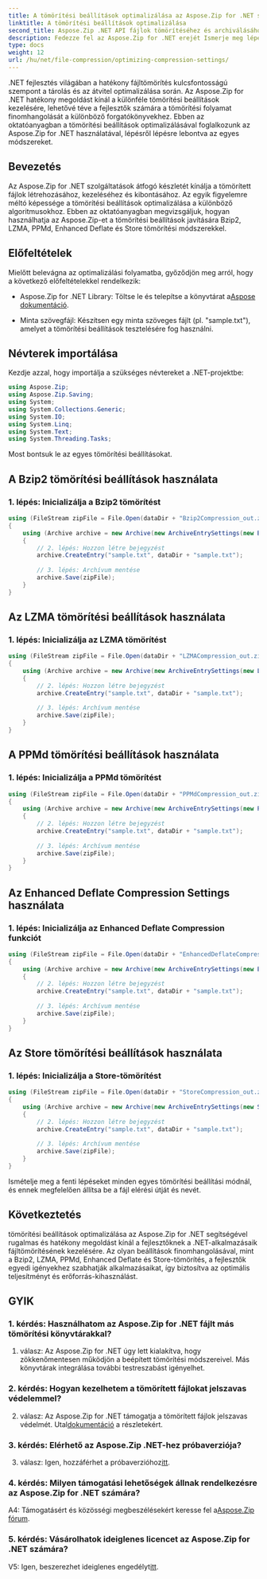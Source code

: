 ```yaml
---
title: A tömörítési beállítások optimalizálása az Aspose.Zip for .NET segítségével
linktitle: A tömörítési beállítások optimalizálása
second_title: Aspose.Zip .NET API fájlok tömörítéséhez és archiválásához
description: Fedezze fel az Aspose.Zip for .NET erejét Ismerje meg lépésről lépésre a tömörítési beállítások optimalizálását a Bzip2, LZMA, PPMd, Enhanced Deflate és Store módszerekkel. Bővítse .NET-alkalmazásait hatékony fájltömörítéssel.
type: docs
weight: 12
url: /hu/net/file-compression/optimizing-compression-settings/
---
```

.NET fejlesztés világában a hatékony fájltömörítés kulcsfontosságú szempont a tárolás és az átvitel optimalizálása során. Az Aspose.Zip for .NET hatékony megoldást kínál a különféle tömörítési beállítások kezelésére, lehetővé téve a fejlesztők számára a tömörítési folyamat finomhangolását a különböző forgatókönyvekhez. Ebben az oktatóanyagban a tömörítési beállítások optimalizálásával foglalkozunk az Aspose.Zip for .NET használatával, lépésről lépésre lebontva az egyes módszereket.

## Bevezetés

Az Aspose.Zip for .NET szolgáltatások átfogó készletét kínálja a tömörített fájlok létrehozásához, kezeléséhez és kibontásához. Az egyik figyelemre méltó képessége a tömörítési beállítások optimalizálása a különböző algoritmusokhoz. Ebben az oktatóanyagban megvizsgáljuk, hogyan használhatja az Aspose.Zip-et a tömörítési beállítások javítására Bzip2, LZMA, PPMd, Enhanced Deflate és Store tömörítési módszerekkel.

## Előfeltételek

Mielőtt belevágna az optimalizálási folyamatba, győződjön meg arról, hogy a következő előfeltételekkel rendelkezik:

-  Aspose.Zip for .NET Library: Töltse le és telepítse a könyvtárat a[Aspose dokumentáció](https://reference.aspose.com/zip/net/).

- Minta szövegfájl: Készítsen egy minta szöveges fájlt (pl. "sample.txt"), amelyet a tömörítési beállítások tesztelésére fog használni.

## Névterek importálása

Kezdje azzal, hogy importálja a szükséges névtereket a .NET-projektbe:

```csharp
using Aspose.Zip;
using Aspose.Zip.Saving;
using System;
using System.Collections.Generic;
using System.IO;
using System.Linq;
using System.Text;
using System.Threading.Tasks;
```

Most bontsuk le az egyes tömörítési beállításokat.

## A Bzip2 tömörítési beállítások használata

### 1. lépés: Inicializálja a Bzip2 tömörítést

```csharp
using (FileStream zipFile = File.Open(dataDir + "Bzip2Compression_out.zip", FileMode.Create))
{
    using (Archive archive = new Archive(new ArchiveEntrySettings(new Bzip2CompressionSettings())))
    {
        // 2. lépés: Hozzon létre bejegyzést
        archive.CreateEntry("sample.txt", dataDir + "sample.txt");
        
        // 3. lépés: Archívum mentése
        archive.Save(zipFile);
    }
}
```

## Az LZMA tömörítési beállítások használata

### 1. lépés: Inicializálja az LZMA tömörítést

```csharp
using (FileStream zipFile = File.Open(dataDir + "LZMACompression_out.zip", FileMode.Create))
{
    using (Archive archive = new Archive(new ArchiveEntrySettings(new LzmaCompressionSettings())))
    {
        // 2. lépés: Hozzon létre bejegyzést
        archive.CreateEntry("sample.txt", dataDir + "sample.txt");
        
        // 3. lépés: Archívum mentése
        archive.Save(zipFile);
    }
}
```

## A PPMd tömörítési beállítások használata

### 1. lépés: Inicializálja a PPMd tömörítést

```csharp
using (FileStream zipFile = File.Open(dataDir + "PPMdCompression_out.zip", FileMode.Create))
{
    using (Archive archive = new Archive(new ArchiveEntrySettings(new PPMdCompressionSettings())))
    {
        // 2. lépés: Hozzon létre bejegyzést
        archive.CreateEntry("sample.txt", dataDir + "sample.txt");
        
        // 3. lépés: Archívum mentése
        archive.Save(zipFile);
    }
}
```

## Az Enhanced Deflate Compression Settings használata

### 1. lépés: Inicializálja az Enhanced Deflate Compression funkciót

```csharp
using (FileStream zipFile = File.Open(dataDir + "EnhancedDeflateCompression_out.zip", FileMode.Create))
{
    using (Archive archive = new Archive(new ArchiveEntrySettings(new EnhancedDeflateCompressionSettings())))
    {
        // 2. lépés: Hozzon létre bejegyzést
        archive.CreateEntry("sample.txt", dataDir + "sample.txt");
        
        // 3. lépés: Archívum mentése
        archive.Save(zipFile);
    }
}
```

## Az Store tömörítési beállítások használata

### 1. lépés: Inicializálja a Store-tömörítést

```csharp
using (FileStream zipFile = File.Open(dataDir + "StoreCompression_out.zip", FileMode.Create))
{
    using (Archive archive = new Archive(new ArchiveEntrySettings(new StoreCompressionSettings())))
    {
        // 2. lépés: Hozzon létre bejegyzést
        archive.CreateEntry("sample.txt", dataDir + "sample.txt");
        
        // 3. lépés: Archívum mentése
        archive.Save(zipFile);
    }
}
```

Ismételje meg a fenti lépéseket minden egyes tömörítési beállítási módnál, és ennek megfelelően állítsa be a fájl elérési útját és nevét.

## Következtetés

tömörítési beállítások optimalizálása az Aspose.Zip for .NET segítségével rugalmas és hatékony megoldást kínál a fejlesztőknek a .NET-alkalmazásaik fájltömörítésének kezelésére. Az olyan beállítások finomhangolásával, mint a Bzip2, LZMA, PPMd, Enhanced Deflate és Store-tömörítés, a fejlesztők egyedi igényekhez szabhatják alkalmazásaikat, így biztosítva az optimális teljesítményt és erőforrás-kihasználást.

## GYIK

### 1. kérdés: Használhatom az Aspose.Zip for .NET fájlt más tömörítési könyvtárakkal?

1. válasz: Az Aspose.Zip for .NET úgy lett kialakítva, hogy zökkenőmentesen működjön a beépített tömörítési módszereivel. Más könyvtárak integrálása további testreszabást igényelhet.

### 2. kérdés: Hogyan kezelhetem a tömörített fájlokat jelszavas védelemmel?

 2. válasz: Az Aspose.Zip for .NET támogatja a tömörített fájlok jelszavas védelmét. Utal[dokumentáció](https://reference.aspose.com/zip/net/) a részletekért.

### 3. kérdés: Elérhető az Aspose.Zip .NET-hez próbaverziója?

 3. válasz: Igen, hozzáférhet a próbaverzióhoz[itt](https://releases.aspose.com/).

### 4. kérdés: Milyen támogatási lehetőségek állnak rendelkezésre az Aspose.Zip for .NET számára?

A4: Támogatásért és közösségi megbeszélésekért keresse fel a[Aspose.Zip fórum](https://forum.aspose.com/c/zip/37).

### 5. kérdés: Vásárolhatok ideiglenes licencet az Aspose.Zip for .NET számára?

 V5: Igen, beszerezhet ideiglenes engedélyt[itt](https://purchase.aspose.com/temporary-license/).